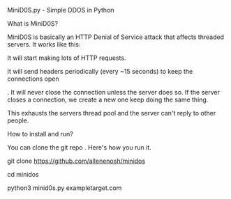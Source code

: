 MiniD0S.py - Simple DDOS in Python




What is MiniD0S?



MiniD0S is basically an HTTP Denial of Service attack that affects threaded servers. It works like this:



It will start making lots of HTTP requests.



It will send headers periodically (every ~15 seconds) to keep the connections open


.
It will never close the connection unless the server does so. If the server closes a connection, we create a new one keep doing the same thing.



This exhausts the servers thread pool and the server can't reply to other people.

How to install and run?


You can clone the git repo . Here's how you run it.

git clone https://github.com/allenenosh/minidos

cd minidos

python3 minid0s.py exampletarget.com
